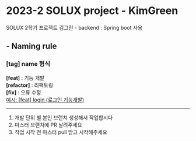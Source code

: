 2023-2 SOLUX project - KimGreen
====
SOLUX 2학기 프로젝트 김그린 - backend : Spring boot 사용
## - Naming rule
### **[tag] name** 형식   
**[feat]** : 기능 개발   
**[refactor]** : 리팩토링   
**[fix]** : 오류 수정   
<U>예시: [feat] login (로그인 기능개발)</U>   
***
1. 개발 단위 별 본인 브랜치 생성해서 작업합시다
2. 마스터 브랜치에 PR 날려주세요
3. 작업 시작 전 마스터 pull 받고 시작해주세요


